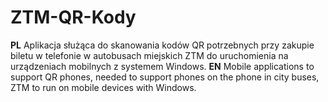 # ZTM-QR-Kody
**PL** Aplikacja służąca do skanowania kodów QR potrzebnych przy zakupie biletu w telefonie w autobusach miejskich ZTM do uruchomienia na urządzeniach mobilnych z systemem Windows.
**EN** Mobile applications to support QR phones, needed to support phones on the phone in city buses, ZTM to run on mobile devices with Windows.